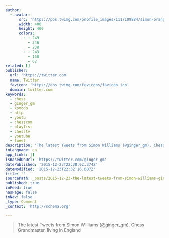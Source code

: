 ```yaml
---
author:
  - avatar:
      src: 'https://pbs.twimg.com/profile_images/1117109884/simon-orange_400x400.jpg'
      width: 400
      height: 400
      colors:
        - - 249
          - 246
          - 238
        - - 243
          - 160
          - 62
related: []
publisher:
  url: 'https://twitter.com'
  name: Twitter
  favicon: 'https://abs.twimg.com/favicons/favicon.ico'
  domain: twitter.com
keywords:
  - chess
  - ginger_gm
  - komodo
  - http
  - youtu
  - chesscom
  - playlist
  - chesstv
  - youtube
  - tweet
description: 'The latest Tweets from Simon Williams (@ginger_gm). Chess Grandmaster, living in England'
inLanguage: en
app_links: []
isBasedOnUrl: 'https://twitter.com/ginger_gm'
datePublished: '2015-12-23T22:38:02.374Z'
dateModified: '2015-12-23T22:32:16.607Z'
title: ''
sourcePath: _posts/2015-12-23-the-latest-tweets-from-simon-williams-ginger_gm-chess-gr.md
published: true
inFeed: true
hasPage: false
inNav: false
_type: Comment
_context: 'http://schema.org'

---
```

> The latest Tweets from Simon Williams &lpar;&commat;ginger&lowbar;gm&rpar;&period; Chess Grandmaster&comma; living in England